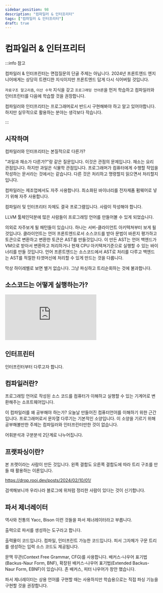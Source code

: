 ```yaml
---
sidebar_position: 98
description: "컴파일러 & 인터프리터"
tags: ["컴파일러 & 인터프리터"]
draft: true
---
```


# 컴파일러 & 인터프리터

<!-- [밑바닥부터 만드는 컴파일러 in Go](https://www.yes24.com/Product/Goods/103099817) -->
<!-- [밑바닥부터 만드는 인터프리터 in Go](https://www.yes24.com/Product/Goods/103157156) -->
<!-- [Crafting Interpreters 로버트 나이스트롬의 인터프리터 in Java, C](https://www.yes24.com/Product/Goods/123859288) -->

:::info 참고

컴파일러 & 인터프린터는 면접질문의 단골 주제는 아닙니다. 2024년 프론트엔드 엔지니어에게는 상당히 트렌디한 지식이지만 프론트엔드 답게 다시 식어버릴 것입니다.

`자료구조 알고리즘`, `이산 수학` 지식을 갖고 `프로그래밍 언어론`을 먼저 학습하고 컴파일러와 인터프린터를 다음에 학습할 것을 권장합니다.

<!--어쎔블리 지식도 어느정도 필요할 것입니다.-->

컴파일러와 인터프리터는 프로그래머로서 반드시 구현해봐야 하고 알고 있어야합니다. 하지만 실무적으로 활용하는 분야는 생각보다 작습니다.

:::

## 시작하며

컴파일러와 인터프리터는 본질적으로 다른가?

"과일과 채소가 다른가?"랑 같은 질문입니다. 이것은 관점의 문제입니다. 채소는 요리 관점입니다. 하지만 과일은 식물학 관점입니다. 프로그래머가 컴퓨터에게 수행할 작업을 작성하는 문서라는 것에서는 같습니다. 다른 것은 처리하고 명령할지 읽으면서 처리할지 입니다.

컴파일러는 제조업에서도 자주 사용합니다. 최소화된 바이너리를 전자제품 펌웨어로 넣기 위해 자주 사용합니다.

컴파일러 및 인터프리터 자체도 결국 프로그램입니다. 사람이 작성해야 합니다.

LLVM 툴체인덕분에 많은 사람들이 프로그래밍 언어를 만들어볼 수 있게 되었습니다.

의외로 자주보게 될 패턴들이 있습니다. 하나는 서버-클라이언트 아키텍쳐부터 보게 될 것입니다. 클라이언트는 언어 프론트엔드로서 소스코드를 받아 문법이 바른지 평가하고 토큰으로 변환하고 변환한 토큰은 AST를 만들것입니다. 이 만든 AST는 언어 백엔드가 VM으로 받아서 변환하고 처리하거나 현재 CPU 아키택쳐기준으로 실행할 수 있는 바이너리를 만들 것입니다. 언어 프론트엔드는 소스코드에서 AST로 처리를 다루고 백엔드는 AST를 적절한 타겟머신에 처리할 수 있게 만드는 것을 다룹니다.

막상 하이레벨로 보면 별거 없습니다. 그냥 파싱하고 트리순회하는 것에 불과합니다.

## 소스코드는 어떻게 실행하는가?

<iframe className="codepen" src="https://www.youtube.com/embed/2y1IgW2T8bo" title="how does source become code?" frameBorder="0" allow="accelerometer; autoplay; clipboard-write; encrypted-media; gyroscope; picture-in-picture; web-share" allowFullScreen></iframe>

## 인터프린터

인터프린터부터 다루고자 합니다.

## 컴파일러란?

프로그래밍 언어로 작성된 소스 코드를 컴퓨터가 이해하고 실행할 수 있는 기계어로 변환해주는 소프트웨어입니다.

이 컴파일러를 왜 공부해야 하는가? 오늘날 만들어진 컴퓨터언어를 이해하기 위한 근간입니다. 프로그래머로서 문자열 다루기는 기본적인 소양입니다. 이 소양을 기르기 위해 공부해볼만한 주제는 컴파일러와 인터프린터만한 것이 없습니다.

어휘분석과 구분분석 2단계로 나누어집니다.

## 프랫파싱이란?

본 프랫이라는 사람이 만든 것입니다. 왼쪽 결합도 오른쪽 결합도에 따라 트리 구조를 만들 때 활용하는 이론입니다.

https://drop.rooi.dev/posts/2024/02/10/01/

검색해보니까 우리나라 블로그에 위처럼 정리한 사람이 있다는 것이 신기합니다.

## 파서 제너레이터

역사와 전통의 Yacc, Bison 이런 것들을 파서 제너레이터라고 부릅니다.

출력으로 파서를 생성하는 도구라고 합니다.

출력물이 코드입니다. 컴파일, 인터프린트 가능한 코드입니다. 피서 그자체가 구문 트리를 생성하는 입력 소스 코드도 제공됩니다.

문맥 무관(Context Free Grammar, CFG)를 사용합니다. 배커스-나우어 표기법(Backus-Naur Form, BNF), 확장된 배커스-나우어 표기법(Extended Backus-Naur Form, EBNF)이 있습니다. 존 배커스, 피터 나우어가 창안 했습니다.

파서 제너레이터는 상용 언어를 구현할 때는 사용하지만 학습용으로는 직접 파싱 기능을 구현할 것을 권장합니다.

<!-- 

https://github.com/PLTEAM1/lisp-interpreter

위랑 같은 것이 정상적인 프로그래머의 실력입니다.

--> 
